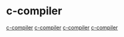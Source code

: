 # c-compiler

[c-compiler](https://github.com/woodrush/lambda-8cc)
[c-compiler](https://github.com/windelbouwman/ppci)
[c-compiler](https://github.com/alexfru/SmallerC)
[c-compiler](https://github.com/z88dk/z88dk)
